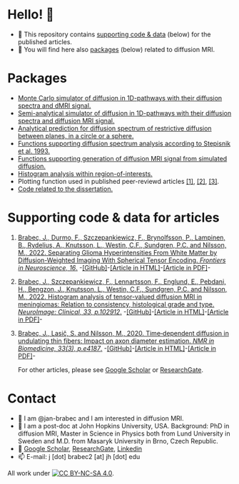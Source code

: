 # Hello! 👋
- 👀 This repository contains [supporting code & data](https://github.com/jan-brabec#supporting-code--data-for-articles) (below) for the published articles.
- 👀 You will find here also [packages](https://github.com/jan-brabec#packages) (below) related to diffusion MRI.

# Packages
- [Monte Carlo simulator of diffusion in 1D-pathways with their diffusion spectra and dMRI signal.](https://github.com/jan-brabec/undulating_fibers/tree/master/Monte%20Carlo)
- [Semi-analytical simulator of diffusion in 1D-pathways with their diffusion spectra and diffusion MRI signal.](https://github.com/jan-brabec/undulating_fibers/tree/master/Gaussian%20Sampling)
- [Analytical prediction for diffusion spectrum of restrictive diffusion between planes, in a circle or a sphere.](https://github.com/jan-brabec/undulating_fibers/tree/master/Analytical)
- [Functions supporting diffusion spectrum analysis according to Stepisnik et al. 1993.](https://github.com/jan-brabec/undulating_fibers/tree/master/Spectral%20Analysis/SA_functions)
- [Functions supporting generation of diffusion MRI signal from simulated diffusion.](https://github.com/jan-brabec/undulating_fibers/tree/master/Monte%20Carlo/MC_functions)
- [Histogram analysis within region-of-interests.](https://github.com/jan-brabec/tensor_valued_meningiomas_in_vivo/tree/main/Analysis)
- Plotting function used in published peer-reviewd articles [[1]](https://github.com/jan-brabec/tensor_valued_gliomas_in_vivo/tree/main/Analyze/figures), [[2]](https://github.com/jan-brabec/tensor_valued_meningiomas_in_vivo/tree/main/Analysis), [[3]](https://github.com/jan-brabec/undulating_fibers/tree/master/Spectral%20Analysis/plot_f).
- [Code related to the dissertation.](https://github.com/jan-brabec/kappa)

# Supporting code & data for articles
1. [Brabec, J., Durmo, F., Szczepankiewicz, F., Brynolfsson, P., Lampinen, B., Rydelius, A., Knutsson, L., Westin, C.F., Sundgren, P.C. and Nilsson, M., 2022. Separating Glioma Hyperintensities From White Matter by Diffusion-Weighted Imaging With Spherical Tensor Encoding. *Frontiers in Neuroscience, 16*.](https://github.com/jan-brabec/tensor_valued_gliomas_in_vivo) -[[GitHub]](https://github.com/jan-brabec/tensor_valued_gliomas_in_vivo)-[[Article in HTML]](https://www.frontiersin.org/articles/10.3389/fnins.2022.842242/full)-[[Article in PDF]](https://www.frontiersin.org/articles/10.3389/fnins.2022.842242/pdf)-
2. [Brabec, J., Szczepankiewicz, F., Lennartsson, F., Englund, E., Pebdani, H., Bengzon, J., Knutsson, L., Westin, C.F., Sundgren, P.C. and Nilsson, M., 2022. Histogram analysis of tensor-valued diffusion MRI in meningiomas: Relation to consistency, histological grade and type. *NeuroImage: Clinical, 33, p.102912*.](https://github.com/jan-brabec/tensor_valued_meningiomas_in_vivo) -[[GitHub]](https://github.com/jan-brabec/tensor_valued_meningiomas_in_vivo)-[[Article in HTML]](https://www.sciencedirect.com/science/article/pii/S2213158221003569)-[[Article in PDF]](https://www.sciencedirect.com/science/article/pii/S2213158221003569/pdfft?isDTMRedir=true)-
3. [Brabec, J., Lasič, S. and Nilsson, M., 2020. Time‐dependent diffusion in undulating thin fibers: Impact on axon diameter estimation. *NMR in Biomedicine, 33(3), p.e4187*.](https://github.com/jan-brabec/undulating_fibers) -[[GitHub]](https://github.com/jan-brabec/undulating_fibers)-[[Article in HTML]](https://analyticalsciencejournals.onlinelibrary.wiley.com/doi/abs/10.1002/nbm.4187)-[[Article in PDF]](https://analyticalsciencejournals.onlinelibrary.wiley.com/doi/pdfdirect/10.1002/nbm.4187)-

   For other articles, please see [Google Scholar](https://scholar.google.com/citations?hl=en&user=c01AYp4AAAAJ) or [ResearchGate](https://www.researchgate.net/profile/Jan-Brabec-4).

# Contact
- 👋 I am @jan-brabec and I am interested in diffusion MRI.
- 👀 I am a post-doc at John Hopkins University, USA. Background: PhD in diffusion MRI,  Master in Science in Physics both from Lund University in Sweden and M.D. from Masaryk University in Brno, Czech Republic.
- 👀 [Google Scholar](https://scholar.google.com/citations?hl=en&user=c01AYp4AAAAJ), [ResearchGate](https://www.researchgate.net/profile/Jan-Brabec-4), [Linkedin](https://www.linkedin.com/in/brabec-jan/)
- 📫 E-mail: j [dot] brabec2 [at] jh [dot] edu




All work under [![CC BY-NC-SA 4.0][cc-by-nc-sa-shield]][cc-by-nc-sa].

[cc-by-nc-sa]: http://creativecommons.org/licenses/by-nc-sa/4.0/
[cc-by-nc-sa-shield]: https://img.shields.io/badge/License-CC%20BY--NC--SA%204.0-lightgrey.svg


